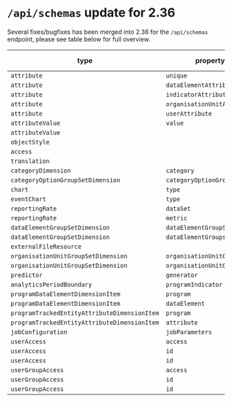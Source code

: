 # `/api/schemas` update for 2.36

Several fixes/bugfixes has been merged into 2.36 for the `/api/schemas` endpoint, please see table below for full overview.


| type                                         | property                    | schema change    | old value | new value   |
| -------------------------------------------- | --------------------------- | ---------------- | --------- | ----------- |
| `attribute`                                  | `unique`                    | `required`       | `false`   | `true`      |
| `attribute`                                  | `dataElementAttribute`      | `required`       | `true`    | `false`     |
| `attribute`                                  | `indicatorAttribute`        | `required`       | `true`    | `false`     |
| `attribute`                                  | `organisationUnitAttribute` | `required`       | `true`    | `false`     |
| `attribute`                                  | `userAttribute`             | `required`       | `true`    | `false`     |
| `attributeValue`                             | `value`                     | `required`       | `false`   | `true`      |
| `attributeValue`                             |                             | `embeddedObject` | `false`   | `true`      |
| `objectStyle`                                |                             | `embeddedObject` | `false`   | `true`      |
| `access`                                     |                             | `embeddedObject` | `false`   | `true`      |
| `translation`                                |                             | `embeddedObject` | `false`   | `true`      |
| `categoryDimension`                          | `category`                  | `required`       | `false`   | `true`      |
| `categoryOptionGroupSetDimension`            | `categoryOptionGroupSet`    | `required`       | `false`   | `true`      |
| `chart`                                      | `type`                      | `propertyType`   | `TEXT`    | `CONSTANT`  |
| `eventChart`                                 | `type`                      | `propertyType`   | `TEXT`    | `CONSTANT`  |
| `reportingRate`                              | `dataSet`                   | `required`       | `false`   | `true`      |
| `reportingRate`                              | `metric`                    | `propertyType`   | `TEXT`    | `CONSTANT`  |
| `dataElementGroupSetDimension`               | `dataElementGroupSet`       | `required`       | `false`   | `true`      |
| `dataElementGroupSetDimension`               | `dataElementGroups`         | `required`       | `false`   | `true`      |
| `externalFileResource`                       |                             | `metadata`       | `true`    | `false`     |
| `organisationUnitGroupSetDimension`          | `organisationUnitGroupSet`  | `required`       | `false`   | `true`      |
| `organisationUnitGroupSetDimension`          | `organisationUnitGroups`    | `required`       | `false`   | `true`      |
| `predictor`                                  | `generator`                 | `required`       | `false`   | `true`      |
| `analyticsPeriodBoundary`                    | `programIndicator`          | `propertyType`   | `TEXT`    | `REFERENCE` |
| `programDataElementDimensionItem`            | `program`                   | `required`       | `false`   | `true`      |
| `programDataElementDimensionItem`            | `dataElement`               | `required`       | `false`   | `true`      |
| `programTrackedEntityAttributeDimensionItem` | `program`                   | `required`       | `false`   | `true`      |
| `programTrackedEntityAttributeDimensionItem` | `attribute`                 | `required`       | `false`   | `true`      |
| `jobConfiguration`                           | `jobParameters`             | `propertyType`   | `TEXT`    | `COMPLEX`   |
| `userAccess`                                 | `access`                    | `required`       | `false`   | `true`      |
| `userAccess`                                 | `id`                        | `required`       | `false`   | `true`      |
| `userAccess`                                 | `id`                        | `persisted`      | `false`   | `true`      |
| `userGroupAccess`                            | `access`                    | `required`       | `false`   | `true`      |
| `userGroupAccess`                            | `id`                        | `required`       | `false`   | `true`      |
| `userGroupAccess`                            | `id`                        | `persisted`      | `false`   | `true`      |
